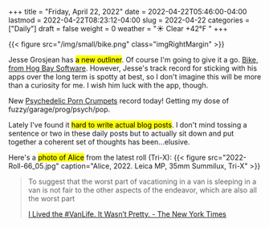 +++
title = "Friday, April 22, 2022"
date = 2022-04-22T05:46:00-04:00
lastmod = 2022-04-22T08:23:12-04:00
slug = 2022-04-22
categories = ["Daily"]
draft = false
weight = 0
weather = "☀️ Clear +42°F "
+++

{{< figure src="/img/small/bike.png" class="imgRightMargin" >}}

Jesse Grosjean has <mark>a new outliner</mark>. Of course I'm going to give it a go. [Bike, from Hog Bay Software](https://www.hogbaysoftware.com/bike/). However, Jesse's track record for sticking with his apps over the long term is spotty at best, so I don't imagine this will be more than a curiosity for me. I wish him luck with the app, though.

New [︎Psychedelic Porn Crumpets](https://psychedelicporncrumpets.bandcamp.com/album/night-gnomes) record today! Getting my dose of fuzzy/garage/prog/psych/pop.

Lately I've found it <mark>hard to write actual blog posts</mark>. I don't mind tossing a sentence or two in these daily posts but to actually sit down and put together a coherent set of thoughts has been...elusive.

Here's a <mark>photo of Alice</mark> from the latest roll (Tri-X):
 {{< figure src="2022-Roll-66_05.jpg" caption="Alice, 2022. Leica MP, 35mm Summilux, Tri-X" >}}

> To suggest that the worst part of vacationing in a van is sleeping in a van is not fair to the other aspects of the endeavor, which are also all the worst part
>
> [I Lived the #VanLife. It Wasn’t Pretty. - The New York Times](https://www.nytimes.com/2022/04/20/magazine/van-life-dwelling.html)

[//]: # "Exported with love from a post written in Org mode"
[//]: # "- https://github.com/kaushalmodi/ox-hugo"
